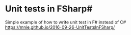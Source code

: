 # Unit tests in FSharp#
Simple example of how to write unit test in F# instead of C# https://mnie.github.io/2016-09-26-UnitTestsInFSharp/
